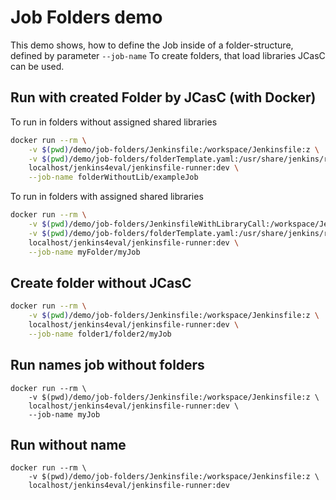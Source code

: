 Job Folders demo
=================

This demo shows, how to define the Job inside of a folder-structure, defined by parameter ```--job-name```
To create folders, that load libraries JCasC can be used.


## Run with created Folder by JCasC (with Docker)  

To run in folders without assigned shared libraries  

```bash
docker run --rm \
	-v $(pwd)/demo/job-folders/Jenkinsfile:/workspace/Jenkinsfile:z \
	-v $(pwd)/demo/job-folders/folderTemplate.yaml:/usr/share/jenkins/ref/casc/folderTemplate.yaml:z \
	localhost/jenkins4eval/jenkinsfile-runner:dev \
	--job-name folderWithoutLib/exampleJob
```	

To run in folders with assigned shared libraries  

```bash
docker run --rm \
	-v $(pwd)/demo/job-folders/JenkinsfileWithLibraryCall:/workspace/Jenkinsfile \
	-v $(pwd)/demo/job-folders/folderTemplate.yaml:/usr/share/jenkins/ref/casc/folderTemplate.yaml \
	localhost/jenkins4eval/jenkinsfile-runner:dev \
	--job-name myFolder/myJob
```
	
## Create folder without JCasC

```bash
docker run --rm \
	-v $(pwd)/demo/job-folders/Jenkinsfile:/workspace/Jenkinsfile:z \
	localhost/jenkins4eval/jenkinsfile-runner:dev \
	--job-name folder1/folder2/myJob
```	

## Run names job without folders

```
docker run --rm \
	-v $(pwd)/demo/job-folders/Jenkinsfile:/workspace/Jenkinsfile:z \
	localhost/jenkins4eval/jenkinsfile-runner:dev \
	--job-name myJob
```

## Run without name
```
docker run --rm \
	-v $(pwd)/demo/job-folders/Jenkinsfile:/workspace/Jenkinsfile:z \
	localhost/jenkins4eval/jenkinsfile-runner:dev
```